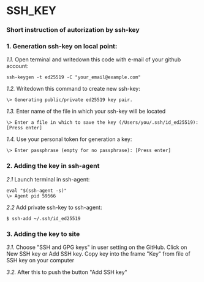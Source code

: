 # SSH_KEY #
### Short instruction of autorization by ssh-key ###

### 1. Generation ssh-key on local point: ###
_1.1._ Open terminal and writedown this code with e-mail of your github account:

    ssh-keygen -t ed25519 -C "your_email@example.com"

_1.2._ Writedown this command to create new ssh-key:

    \> Generating public/private ed25519 key pair.

_1.3._ Enter name of the file in which your ssh-key will be located

    \> Enter a file in which to save the key (/Users/you/.ssh/id_ed25519): [Press enter]

_1.4._ Use your personal token for generation a key:

    \> Enter passphrase (empty for no passphrase): [Press enter]

### 2. Adding the key in ssh-agent
_2.1_ Launch terminal in ssh-agent:

    eval "$(ssh-agent -s)"
    \> Agent pid 59566

_2.2_ Add private ssh-key to ssh-agent:

    $ ssh-add ~/.ssh/id_ed25519

### 3. Adding the key to site
_3.1._ Choose "SSH and GPG keys" in user setting on the GitHub. Click on New SSH key or Add SSH key. Copy key into the frame "Key" from file of SSH key on your computer

_3.2._ After this to push the button "Add SSH key"
